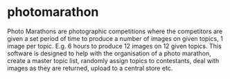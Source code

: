 # photomarathon
Photo Marathons are photographic competitions where the competitors are given a set period of time to produce a number of images on given topics, 1 image per topic. E.g. 6 hours to produce 12 images on 12 given topics.  This software is designed to help with the organisation of a photo marathon, create a master topic list, randomly assign topics to contestants, deal with images as they are returned, upload to a central store etc.
